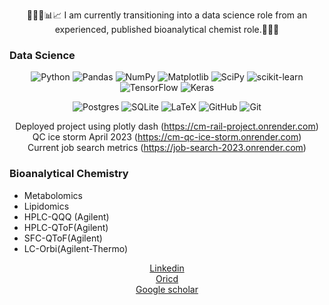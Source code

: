

<div align="center">

👨🏻‍💻📊📈 I am currently transitioning into a data science role from an experienced, published bioanalytical chemist role.🥼🧪🧬

</div>

### Data Science

<div align="center">

 ![Python](https://img.shields.io/badge/python-3670A0?style=for-the-badge&logo=python&logoColor=ffdd54)
 ![Pandas](https://img.shields.io/badge/pandas-%23150458.svg?style=for-the-badge&logo=pandas&logoColor=white)
 ![NumPy](https://img.shields.io/badge/numpy-%23013243.svg?style=for-the-badge&logo=numpy&logoColor=white)
 ![Matplotlib](https://img.shields.io/badge/Matplotlib-%23ffffff.svg?style=for-the-badge&logo=Matplotlib&logoColor=black)
 ![SciPy](https://img.shields.io/badge/SciPy-%230C55A5.svg?style=for-the-badge&logo=scipy&logoColor=%white)
 ![scikit-learn](https://img.shields.io/badge/scikit--learn-%23F7931E.svg?style=for-the-badge&logo=scikit-learn&logoColor=white)
 ![TensorFlow](https://img.shields.io/badge/TensorFlow-%23FF6F00.svg?style=for-the-badge&logo=TensorFlow&logoColor=white)
 ![Keras](https://img.shields.io/badge/Keras-%23D00000.svg?style=for-the-badge&logo=Keras&logoColor=white)  
 
 ![Postgres](https://img.shields.io/badge/postgres-%23316192.svg?style=for-the-badge&logo=postgresql&logoColor=white)
 ![SQLite](https://img.shields.io/badge/sqlite-%2307405e.svg?style=for-the-badge&logo=sqlite&logoColor=white)
 ![LaTeX](https://img.shields.io/badge/latex-%23008080.svg?style=for-the-badge&logo=latex&logoColor=white)
 ![GitHub](https://img.shields.io/badge/github-%23121011.svg?style=for-the-badge&logo=github&logoColor=white)
 ![Git](https://img.shields.io/badge/git-%23F05033.svg?style=for-the-badge&logo=git&logoColor=white)
 
Deployed project using plotly dash (https://cm-rail-project.onrender.com)  
QC ice storm April 2023 (https://cm-qc-ice-storm.onrender.com)  
Current job search metrics (https://job-search-2023.onrender.com)

</div>
<div align="left">


### Bioanalytical Chemistry

- Metabolomics
- Lipidomics
- HPLC-QQQ (Agilent)
- HPLC-QToF(Agilent)
- SFC-QToF(Agilent)
- LC-Orbi(Agilent-Thermo)


</div>
<div align="center">


[Linkedin](https://www.linkedin.com/in/cmonnin/)  
[Oricd](https://orcid.org/0000-0002-8894-1571)  
[Google scholar](https://scholar.google.com/citations?user=Bgfr0bAAAAAJ&hl=en)  

</div>
<!--
**CMonnin/CMonnin** is a ✨ _special_ ✨ repository because its `README.md` (this file) appears on your GitHub profile.


badges
https://github.com/Ileriayo/markdown-badges



![Python](https://img.shields.io/badge/python-3670A0?style=for-the-badge&logo=python&logoColor=ffdd54)
![Pandas](https://img.shields.io/badge/pandas-%23150458.svg?style=for-the-badge&logo=pandas&logoColor=white)
![NumPy](https://img.shields.io/badge/numpy-%23013243.svg?style=for-the-badge&logo=numpy&logoColor=white)
![SciPy](https://img.shields.io/badge/SciPy-%230C55A5.svg?style=for-the-badge&logo=scipy&logoColor=%white)
![scikit-learn](https://img.shields.io/badge/scikit--learn-%23F7931E.svg?style=for-the-badge&logo=scikit-learn&logoColor=white)
![Matplotlib](https://img.shields.io/badge/Matplotlib-%23ffffff.svg?style=for-the-badge&logo=Matplotlib&logoColor=black)
![TensorFlow](https://img.shields.io/badge/TensorFlow-%23FF6F00.svg?style=for-the-badge&logo=TensorFlow&logoColor=white)
![Keras](https://img.shields.io/badge/Keras-%23D00000.svg?style=for-the-badge&logo=Keras&logoColor=white)
![SQLite](https://img.shields.io/badge/sqlite-%2307405e.svg?style=for-the-badge&logo=sqlite&logoColor=white)
![LaTeX](https://img.shields.io/badge/latex-%23008080.svg?style=for-the-badge&logo=latex&logoColor=white)
![GitHub](https://img.shields.io/badge/github-%23121011.svg?style=for-the-badge&logo=github&logoColor=white)








Data Science
python 	![Python](https://img.shields.io/badge/python-3670A0?style=for-the-badge&logo=python&logoColor=ffdd54)
panadas 	![Pandas](https://img.shields.io/badge/pandas-%23150458.svg?style=for-the-badge&logo=pandas&logoColor=white)
numpy ![NumPy](https://img.shields.io/badge/numpy-%23013243.svg?style=for-the-badge&logo=numpy&logoColor=white)
statsmodels
Scipy	![SciPy](https://img.shields.io/badge/SciPy-%230C55A5.svg?style=for-the-badge&logo=scipy&logoColor=%white)
sklearn 	![scikit-learn](https://img.shields.io/badge/scikit--learn-%23F7931E.svg?style=for-the-badge&logo=scikit-learn&logoColor=white)
matplotlib 	![Matplotlib](https://img.shields.io/badge/Matplotlib-%23ffffff.svg?style=for-the-badge&logo=Matplotlib&logoColor=black)
Tensorflow TensorFlow	![TensorFlow](https://img.shields.io/badge/TensorFlow-%23FF6F00.svg?style=for-the-badge&logo=TensorFlow&logoColor=white)
Keras 	![Keras](https://img.shields.io/badge/Keras-%23D00000.svg?style=for-the-badge&logo=Keras&logoColor=white)
SQL ![SQLite](https://img.shields.io/badge/sqlite-%2307405e.svg?style=for-the-badge&logo=sqlite&logoColor=white)
Latex ![LaTeX](https://img.shields.io/badge/latex-%23008080.svg?style=for-the-badge&logo=latex&logoColor=white)
Githiub 	![GitHub](https://img.shields.io/badge/github-%23121011.svg?style=for-the-badge&logo=github&logoColor=white)
VCcode
windows, ubuntu


Bioanalytical Chemistry
Metabolomics
Lipidomics
HPLC-QQQ (Agilent)
HPLC-QToF(Agilent)
SFC-QToF(Agilent)
LC-Orbi(Agilent-Thermo)


Linkdin
Oricd


Here are some ideas to get you started:

- 🔭 I’m currently working on ...
- 🌱 I’m currently learning ...
- 👯 I’m looking to collaborate on ...
- 🤔 I’m looking for help with ...
- 💬 Ask me about ...
- 📫 How to reach me: ...
- 😄 Pronouns: ...
- ⚡ Fun fact: ...
-->
